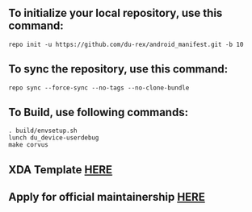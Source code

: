 To initialize your local repository, use this command:
-----------------------------------------------------

    repo init -u https://github.com/du-rex/android_manifest.git -b 10

To sync the repository, use this command:
-----------------------------------------

    repo sync --force-sync --no-tags --no-clone-bundle

To Build, use following commands:
---------------------------------
    
    . build/envsetup.sh
    lunch du_device-userdebug
    make corvus

XDA Template [**HERE**](https://raw.githubusercontent.com/Corvus-ROM/android_manifest/10/xda)
---------------------------------

Apply for official maintainership [**HERE**](https://docs.google.com/forms/d/e/1FAIpQLSeOEzQXfNnPehPQRXxmt3L5FYc5neOhEE3m6ZW_xbIuuQ-dCg/viewform?usp=sf_link)
---------------------------------
